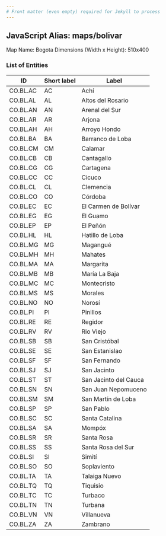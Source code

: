 ```yaml
---
# Front matter (even empty) required for Jekyll to process
---
```


## JavaScript Alias: maps/bolivar

Map Name: Bogota
Dimensions (Width x Height): 510x400





### List of Entities

ID | Short label | Label
---|---|---|
CO.BL.AC|AC|Achí
CO.BL.AL|AL|Altos del Rosario
CO.BL.AN|AN|Arenal del Sur
CO.BL.AR|AR|Arjona
CO.BL.AH|AH|Arroyo Hondo
CO.BL.BA|BA|Barranco de Loba
CO.BL.CM|CM|Calamar
CO.BL.CB|CB|Cantagallo
CO.BL.CG|CG|Cartagena
CO.BL.CC|CC|Cicuco
CO.BL.CL|CL|Clemencia
CO.BL.CO|CO|Córdoba
CO.BL.EC|EC|El Carmen de Bolívar
CO.BL.EG|EG|El Guamo
CO.BL.EP|EP|El Peñón
CO.BL.HL|HL|Hatillo de Loba
CO.BL.MG|MG|Magangué
CO.BL.MH|MH|Mahates
CO.BL.MA|MA|Margarita
CO.BL.MB|MB|María La Baja
CO.BL.MC|MC|Montecristo
CO.BL.MS|MS|Morales
CO.BL.NO|NO|Norosí
CO.BL.PI|PI|Pinillos
CO.BL.RE|RE|Regidor
CO.BL.RV|RV|Rio Viejo
CO.BL.SB|SB|San Cristóbal
CO.BL.SE|SE|San Estanislao
CO.BL.SF|SF|San Fernando
CO.BL.SJ|SJ|San Jacinto
CO.BL.ST|ST|San Jacinto del Cauca
CO.BL.SN|SN|San Juan Nepomuceno
CO.BL.SM|SM|San Martín de Loba
CO.BL.SP|SP|San Pablo
CO.BL.SC|SC|Santa Catalina
CO.BL.SA|SA|Mompóx
CO.BL.SR|SR|Santa Rosa
CO.BL.SS|SS|Santa Rosa del Sur
CO.BL.SI|SI|Simití
CO.BL.SO|SO|Soplaviento
CO.BL.TA|TA|Talaiga Nuevo
CO.BL.TQ|TQ|Tiquisio
CO.BL.TC|TC|Turbaco
CO.BL.TN|TN|Turbana
CO.BL.VN|VN|Villanueva
CO.BL.ZA|ZA|Zambrano